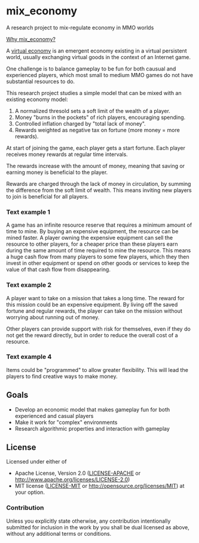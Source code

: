 # mix_economy
A research project to mix-regulate economy in MMO worlds

[Why mix_economy?](https://github.com/PistonDevelopers/mix_economy/issues/1)

A [virtual economy](https://en.wikipedia.org/wiki/Virtual_economy)
is an emergent economy existing in a virtual persistent world,
usually exchanging virtual goods in the context of an Internet game.

One challenge is to balance gameplay to be fun for both causual and
experienced players, which most small to medium MMO games do not have
substantial resources to do.

This research project studies a simple model that can be mixed with
an existing economy model:

1. A normalized thresold sets a soft limit of the wealth of a player.
2. Money "burns in the pockets" of rich players, encouraging spending.
3. Controlled inflation charged by "total lack of money".
4. Rewards weighted as negative tax on fortune (more money = more rewards).

At start of joining the game, each player gets a start fortune.
Each player receives money rewards at regular time intervals.

The rewards increase with the amount of money, meaning that saving or
earning money is beneficial to the player.

Rewards are charged through the lack of money in circulation,
by summing the difference from the soft limit of wealth.
This means inviting new players to join is beneficial for all players.

### Text example 1

A game has an infinite resource reserve that requires a minimum amount
of time to mine. By buying an expensive equipment, the resource can be
mined faster. A player owning the expensive equipment can sell the resource
to other players, for a cheaper price than these players
earn during the same amount of time required to mine the resource.
This means a huge cash flow from
many players to some few players, which they then invest in other equipment
or spend on other goods or services to keep the value of that cash flow
from disappearing.

### Text example 2

A player want to take on a mission that takes a long time.
The reward for this mission could be an expensive equipment.
By living off the saved fortune and regular rewards, the player can
take on the mission without worrying about running out of money.

Other players can provide support with risk for themselves,
even if they do not get the reward directly, but in order to reduce
the overall cost of a resource.

### Text example 4

Items could be "programmed" to allow greater flexibility.
This will lead the players to find creative ways to make money.

## Goals

- Develop an economic model that makes gameplay fun for both experienced
  and casual players
- Make it work for "complex" environments
- Research algorithmic properties and interaction with gameplay

## License

Licensed under either of
 * Apache License, Version 2.0 ([LICENSE-APACHE](LICENSE-APACHE) or http://www.apache.org/licenses/LICENSE-2.0)
 * MIT license ([LICENSE-MIT](LICENSE-MIT) or http://opensource.org/licenses/MIT)
at your option.

### Contribution

Unless you explicitly state otherwise, any contribution intentionally submitted
for inclusion in the work by you shall be dual licensed as above, without any
additional terms or conditions.
